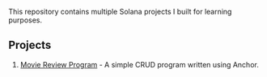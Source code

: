 This repository contains multiple Solana projects I built for learning purposes.

## Projects

1. [Movie Review Program](movie-review/README.md) - A simple CRUD program written using Anchor.
